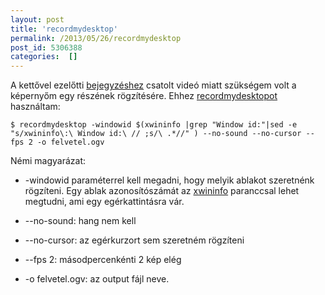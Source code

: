 ```yaml
---
layout: post
title: 'recordmydesktop'
permalink: /2013/05/26/recordmydesktop
post_id: 5306388
categories:  []
---
```


A kettővel ezelőtti 
[bejegyzéshez](http://commandline.blog.hu/2013/05/20/pv_cdialog) csatolt videó miatt szükségem volt a képernyőm egy részének rögzítésére. Ehhez 
[recordmydesktopot](http://recordmydesktop.sourceforge.net) használtam:

```
$ recordmydesktop -windowid $(xwininfo |grep "Window id:"|sed -e "s/xwininfo\:\ Window id:\ // ;s/\ .*//" ) --no-sound --no-cursor --fps 2 -o felvetel.ogv
```

Némi magyarázat:

* -windowid paraméterrel kell megadni, hogy melyik ablakot szeretnénk rögzíteni. Egy ablak azonosítószámát az 
[xwininfo](http://www.xfree86.org/4.2.0/xwininfo.1.html) paranccsal lehet megtudni, ami egy egérkattintásra vár.


* --no-sound: hang nem kell


* --no-cursor: az egérkurzort sem szeretném rögzíteni


* --fps 2: másodpercenkénti 2 kép elég


* -o felvetel.ogv: az output fájl neve.